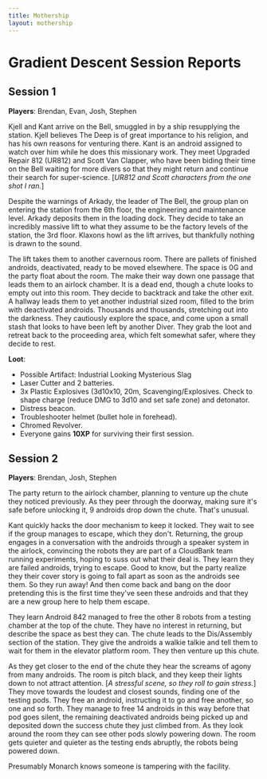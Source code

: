 ```yaml
---
title: Mothership
layout: mothership
---
```


# Gradient Descent Session Reports

## Session 1

**Players**: Brendan, Evan, Josh, Stephen

Kjell and Kant arrive on the Bell, smuggled in by a ship resupplying the station. Kjell believes The Deep is of great importance to his religion, and has his own reasons for venturing there. Kant is an android assigned to watch over him while he does this missionary work. They meet Upgraded Repair 812 (UR812) and Scott Van Clapper, who have been biding their time on the Bell waiting for more divers so that they might return and continue their search for super-science. [_UR812 and Scott characters from the one shot I ran._]

Despite the warnings of Arkady, the leader of The Bell, the group plan on entering the station from the 6th floor, the engineering and maintenance level. Arkady deposits them in the loading dock. They decide to take an incredibly massive lift to what they assume to be the factory levels of the station, the 3rd floor. Klaxons howl as the lift arrives, but thankfully nothing is drawn to the sound.

The lift takes them to another cavernous room. There are pallets of finished androids, deactivated, ready to be moved elsewhere. The space is 0G and the party float about the room. The make their way down one passage that leads them to an airlock chamber. It is a dead end, though a chute looks to empty out into this room. They decide to backtrack and take the other exit. A hallway leads them to yet another industrial sized room, filled to the brim with deactivated androids. Thousands and thousands, stretching out into the darkness. They cautiously explore the space, and come upon a small stash that looks to have been left by another Diver. They grab the loot and retreat back to the proceeding area, which felt somewhat safer, where they decide to rest.

**Loot**:
- Possible Artifact: Industrial Looking Mysterious Slag
- Laser Cutter and 2 batteries.
- 3x Plastic Explosives (3d10x10, 20m, Scavenging/Explosives. Check to shape charge (reduce DMG to 3d10 and set safe zone) and detonator.
- Distress beacon.
- Troubleshooter helmet (bullet hole in forehead). 
- Chromed Revolver.
- Everyone gains **10XP** for surviving their first session.

## Session 2

**Players**: Brendan, Josh, Stephen

The party return to the airlock chamber, planning to venture up the chute they noticed previously.  As they peer through the doorway, making sure it's safe before unlocking it, 9 androids drop down the chute. That's unusual. 

Kant quickly hacks the door mechanism to keep it locked. They wait to see if the group manages to escape, which they don't. Returning, the group engages in a conversation with the androids through a speaker system in the airlock, convincing the robots they are part of a CloudBank team running experiments, hoping to suss out what their deal is. They learn they are failed androids, trying to escape. Good to know, but the party realize they their cover story is going to fall apart as soon as the androids see them. So they run away! And then come back and bang on the door pretending this is the first time they've seen these androids and that they are a new group here to help them escape.

They learn Android 842 managed to free the other 8 robots from a testing chamber at the top of the chute. They have no interest in returning, but describe the space as best they can. The chute leads to the Dis/Assembly section of the station. They give the androids a walkie talkie and tell them to wait for them in the elevator platform room. They then venture up this chute.

As they get closer to the end of the chute they hear the screams of agony from many androids. The room is pitch black, and they keep their lights down to not attract attention. [_A stressful scene, so they roll to gain stress._] They move towards the loudest and closest sounds, finding one of the testing pods. They free an android, instructing it to go and free another, so one and so forth. They manage to free 14 androids in this way before that pod goes silent, the remaining deactivated androids being picked up and deposited down the success chute they just climbed from. As they look around the room they can see other pods slowly powering down. The room gets quieter and quieter as the testing ends abruptly, the robots being powered down.

Presumably Monarch knows someone is tampering with the facility.


